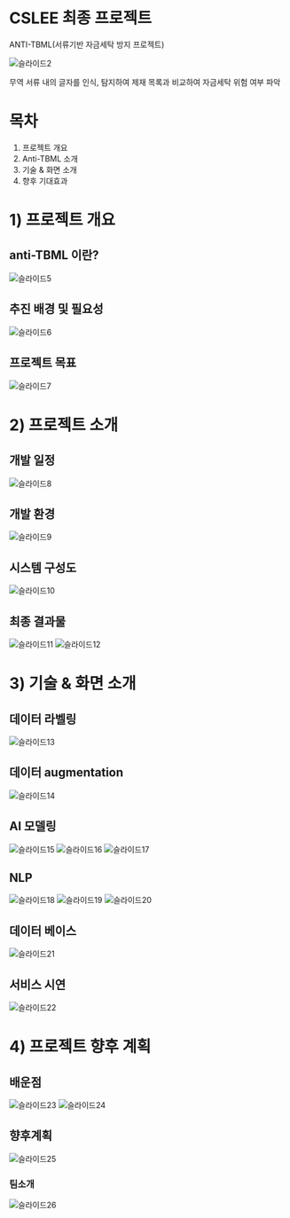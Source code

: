 # CSLEE 최종 프로젝트
ANTI-TBML(서류기반 자금세탁 방지 프로젝트)

![슬라이드2](https://user-images.githubusercontent.com/83098550/143223721-f3328fa4-107f-4d5c-8c46-bb10acf18cd3.JPG)

무역 서류 내의 글자를 인식, 탐지하여 제재 목록과 비교하여 자금세탁 위험 여부 파악

# 목차
1. 프로젝트 개요
2. Anti-TBML 소개
3. 기술 & 화면 소개
4. 향후 기대효과

# 1) 프로젝트 개요
## anti-TBML 이란?
![슬라이드5](https://user-images.githubusercontent.com/83098550/143223727-5a93cb05-8afd-4ffe-8ee3-950a3ba64f7c.JPG)

## 추진 배경 및 필요성
![슬라이드6](https://user-images.githubusercontent.com/83098550/143223729-17d127e7-2877-4fdd-a0dc-90b4d9aebc3c.JPG)

## 프로젝트 목표
![슬라이드7](https://user-images.githubusercontent.com/83098550/143224715-1210af55-50b6-4e23-b608-f9bf8795c615.JPG)


# 2) 프로젝트 소개
## 개발 일정
![슬라이드8](https://user-images.githubusercontent.com/83098550/143224721-7e73151b-d377-490c-8bf7-cb27400e6fa6.JPG)

## 개발 환경
![슬라이드9](https://user-images.githubusercontent.com/83098550/143223732-b133e95d-f62a-4c23-8fc3-a80dde4e72db.JPG)

## 시스템 구성도
![슬라이드10](https://user-images.githubusercontent.com/83098550/143223734-8aa75f8e-125c-4412-9bce-ef3b13270478.JPG)

## 최종 결과물
![슬라이드11](https://user-images.githubusercontent.com/83098550/143223736-97fc8938-e3d4-4555-b2e8-91ac17e25a24.JPG)
![슬라이드12](https://user-images.githubusercontent.com/83098550/143223737-d84545ff-ef86-4b8a-8a15-c0d3f7297ad2.JPG)


# 3) 기술 & 화면 소개
## 데이터 라벨링
![슬라이드13](https://user-images.githubusercontent.com/83098550/143223740-d080d186-55a8-46c3-9c7c-43f5807a2fe1.JPG)

## 데이터 augmentation
![슬라이드14](https://user-images.githubusercontent.com/83098550/143223741-abd62142-437d-4fc7-ab56-bd05ed35aa5c.JPG)

## AI 모델링
![슬라이드15](https://user-images.githubusercontent.com/83098550/143224723-9446141f-0c83-4b97-bfdd-bc9b35d8636d.JPG)
![슬라이드16](https://user-images.githubusercontent.com/83098550/143224725-615651c5-0092-4a4f-850b-3297f98846c1.JPG)
![슬라이드17](https://user-images.githubusercontent.com/83098550/143223743-21bc11bb-cac1-49ea-9098-894aa02af468.JPG)

## NLP
![슬라이드18](https://user-images.githubusercontent.com/83098550/143223745-c916e2cf-9973-4f2a-a256-b2ad083bae67.JPG)
![슬라이드19](https://user-images.githubusercontent.com/83098550/143223748-7539808f-fed8-496a-b127-a6181da2a9f7.JPG)
![슬라이드20](https://user-images.githubusercontent.com/83098550/143223750-149f739d-c71e-43e0-bbf7-886be06f3727.JPG)

## 데이터 베이스
![슬라이드21](https://user-images.githubusercontent.com/83098550/143223751-7e0e8508-5690-4de0-ae03-6b0173ae347c.JPG)

## 서비스 시연
![슬라이드22](https://user-images.githubusercontent.com/83098550/143223753-404a1782-fa5c-46e9-a7c0-e81205319fa9.JPG)

# 4) 프로젝트 향후 계획
## 배운점
![슬라이드23](https://user-images.githubusercontent.com/83098550/143224726-ad4676d3-e37b-4c1f-bbab-fae358f78696.JPG)
![슬라이드24](https://user-images.githubusercontent.com/83098550/143224731-ea6ef871-4441-4060-a968-893c78d42e94.JPG)

## 향후계획
![슬라이드25](https://user-images.githubusercontent.com/83098550/143223754-21c17712-2178-44b8-be56-6552f6f8e02e.JPG)

### 팀소개
![슬라이드26](https://user-images.githubusercontent.com/83098550/143223755-e49f3225-c0e8-45fd-b9c0-7590b78764e9.JPG)
